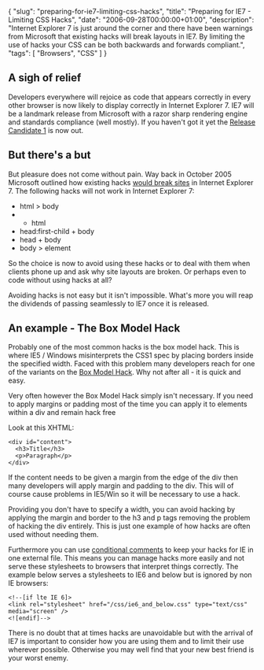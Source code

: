 {
  "slug": "preparing-for-ie7-limiting-css-hacks",
  "title": "Preparing for IE7 - Limiting CSS Hacks",
  "date": "2006-09-28T00:00:00+01:00",
  "description": "Internet Explorer 7 is just around the corner and there have been warnings from Microsoft that existing hacks will break layouts in IE7. By limiting the use of hacks your CSS can be both backwards and forwards compliant.",
  "tags": [
    "Browsers",
    "CSS"
  ]
}

## A sigh of relief

Developers everywhere will rejoice as code that appears correctly in every other browser is now likely to display correctly in Internet Explorer 7. IE7 will be a landmark release from Microsoft with a razor sharp rendering engine and standards compliance (well mostly). If you haven't got it yet the [Release Candidate 1][1] is now out.

## But there's a but

But pleasure does not come without pain. Way back in October 2005 Microsoft outlined how existing hacks [would break sites][2] in Internet Explorer 7. The following hacks will not work in Internet Explorer 7:

*   html > body
*   * html 
*   head:first-child + body 
*   head + body 
*   body > element 

So the choice is now to avoid using these hacks or to deal with them when clients phone up and ask why site layouts are broken. Or perhaps even to code without using hacks at all?

Avoiding hacks is not easy but it isn't impossible. What's more you will reap the dividends of passing seamlessly to IE7 once it is released.

## An example - The Box Model Hack

Probably one of the most common hacks is the box model hack. This is where IE5 / Windows misinterprets the CSS1 spec by placing borders inside the specified width. Faced with this problem many developers reach for one of the variants on the [Box Model Hack][3]. Why not after all - it is quick and easy.

Very often however the Box Model Hack simply isn't necessary. If you need to apply margins or padding most of the time you can apply it to elements within a div and remain hack free

Look at this XHTML: 

    <div id="content">
      <h3>Title</h3>
      <p>Paragraph</p>
    </div>

If the content needs to be given a margin from the edge of the div then many developers will apply margin and padding to the div. This will of course cause problems in IE5/Win so it will be necessary to use a hack.

Providing you don't have to specify a width, you can avoid hacking by applying the margin and border to the h3 and p tags removing the problem of hacking the div entirely. This is just one example of how hacks are often used without needing them.

Furthermore you can use [conditional comments][4] to keep your hacks for IE in one external file. This means you can manage hacks more easily and not serve these stylesheets to browsers that interpret things correctly. The example below serves a stylesheets to IE6 and below but is ignored by non IE browsers:

    <!--[if lte IE 6]>
    <link rel="stylesheet" href="/css/ie6_and_below.css" type="text/css" media="screen" />
    <![endif]-->

There is no doubt that at times hacks are unavoidable but with the arrival of IE7 is important to consider how you are using them and to limit their use wherever possible. Otherwise you may well find that your new best friend is your worst enemy.

 [1]: http://www.microsoft.com/windows/ie/default.mspx
 [2]: http://blogs.msdn.com/ie/archive/2005/10/12/480242.aspx
 [3]: http://www.tantek.com/CSS/Examples/boxmodelhack.html
 [4]: http://msdn.microsoft.com/workshop/author/dhtml/overview/ccomment_ovw.asp
